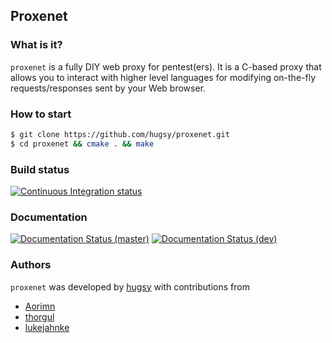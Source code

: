 ## Proxenet

### What is it?
`proxenet` is a fully DIY web proxy for pentest(ers). It is a C-based proxy that
allows you to interact with higher level languages for modifying on-the-fly
requests/responses sent by your Web browser.


### How to start

``` bash
$ git clone https://github.com/hugsy/proxenet.git
$ cd proxenet && cmake . && make
```


### Build status
[![Continuous Integration status](https://secure.travis-ci.org/hugsy/proxenet.png)](https://travis-ci.org/hugsy/proxenet)


### Documentation
[![Documentation Status (master)](https://readthedocs.org/projects/proxenet/badge/?version=master)](https://proxenet.readthedocs.org/en/latest/)
[![Documentation Status (dev)](https://readthedocs.org/projects/proxenet/badge/?version=dev)](https://proxenet.readthedocs.org/en/dev/)

### Authors
`proxenet` was developed by [hugsy](https://github.com/hugsy) with contributions
from

- [Aorimn](https://github.com/Aorimn)
- [thorgul](https://github.com/thorgul)
- [lukejahnke](https://github.com/lukejahnke)
